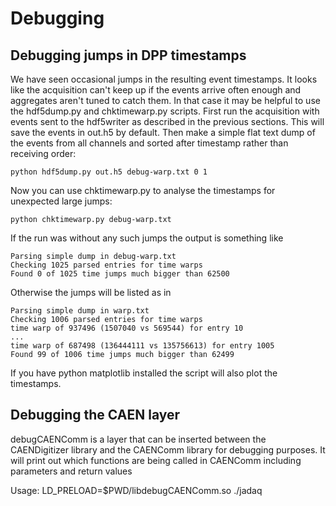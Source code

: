 # Debugging

## Debugging jumps in DPP timestamps
We have seen occasional jumps in the resulting event timestamps. It
looks like the acquisition can't keep up if the events arrive often
enough and aggregates aren't tuned to catch them.
In that case it may be helpful to use the hdf5dump.py and chktimewarp.py
scripts. First run the acquisition with events sent to the hdf5writer as
described in the previous sections. This will save the events in out.h5
by default. Then make a simple flat text dump of the events from all
channels and sorted after timestamp rather than receiving order:

```
python hdf5dump.py out.h5 debug-warp.txt 0 1
```
Now you can use chktimewarp.py to analyse the timestamps for unexpected
large jumps:

```
python chktimewarp.py debug-warp.txt
```
If the run was without any such jumps the output is something like

```
Parsing simple dump in debug-warp.txt
Checking 1025 parsed entries for time warps
Found 0 of 1025 time jumps much bigger than 62500
```
Otherwise the jumps will be listed as in

```
Parsing simple dump in warp.txt
Checking 1006 parsed entries for time warps
time warp of 937496 (1507040 vs 569544) for entry 10
...
time warp of 687498 (136444111 vs 135756613) for entry 1005
Found 99 of 1006 time jumps much bigger than 62499
```

If you have python matplotlib installed the script will also plot the
timestamps.


## Debugging the CAEN layer

debugCAENComm is a layer that can be inserted between the CAENDigitizer library
and the CAENComm library for debugging purposes. It will print out which
functions are being called in CAENComm including parameters and return values

Usage:
LD_PRELOAD=$PWD/libdebugCAENComm.so ./jadaq
